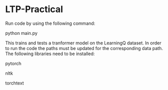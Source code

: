 # LTP-Practical

Run code by using the following command:

python main.py

This trains and tests a tranformer model on the LearningQ dataset. In order to run the code the paths must be updated for the corresponding data path.
The following libraries need to be installed:

pytorch

nltk

torchtext
